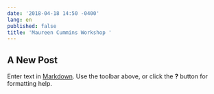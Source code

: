 ```yaml
---
date: '2018-04-18 14:50 -0400'
lang: en
published: false
title: 'Maureen Cummins Workshop '
---
```

## A New Post

Enter text in [Markdown](http://daringfireball.net/projects/markdown/). Use the toolbar above, or click the **?** button for formatting help.
